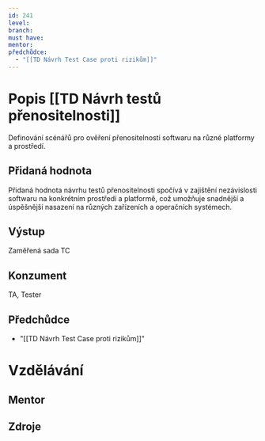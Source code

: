 ```yaml
---
id: 241
level: 
branch: 
must have: 
mentor: 
předchůdce: 
  - "[[TD Návrh Test Case proti rizikům]]"
---
```



# Popis [[TD Návrh testů přenositelnosti]]
Definování scénářů pro ověření přenositelnosti softwaru na různé platformy a prostředí.

## Přidaná hodnota
Přidaná hodnota návrhu testů přenositelnosti spočívá v zajištění nezávislosti softwaru na konkrétním prostředí a platformě, což umožňuje snadnější a úspěšnější nasazení na různých zařízeních a operačních systémech.

## Výstup
Zaměřená sada TC

## Konzument
TA, Tester

## Předchůdce

  - "[[TD Návrh Test Case proti rizikům]]"

# Vzdělávání


## Mentor


## Zdroje